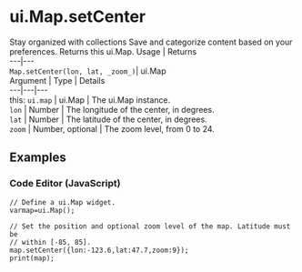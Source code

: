  
#  ui.Map.setCenter
Stay organized with collections  Save and categorize content based on your preferences. 
Returns this ui.Map.
Usage | Returns  
---|---  
`Map.setCenter(lon, lat, _zoom_)`|  ui.Map  
Argument | Type | Details  
---|---|---  
this: `ui.map` | ui.Map | The ui.Map instance.  
`lon` | Number | The longitude of the center, in degrees.  
`lat` | Number | The latitude of the center, in degrees.  
`zoom` | Number, optional | The zoom level, from 0 to 24.  
## Examples
### Code Editor (JavaScript)
```
// Define a ui.Map widget.
varmap=ui.Map();

// Set the position and optional zoom level of the map. Latitude must be
// within [-85, 85].
map.setCenter({lon:-123.6,lat:47.7,zoom:9});
print(map);
```

